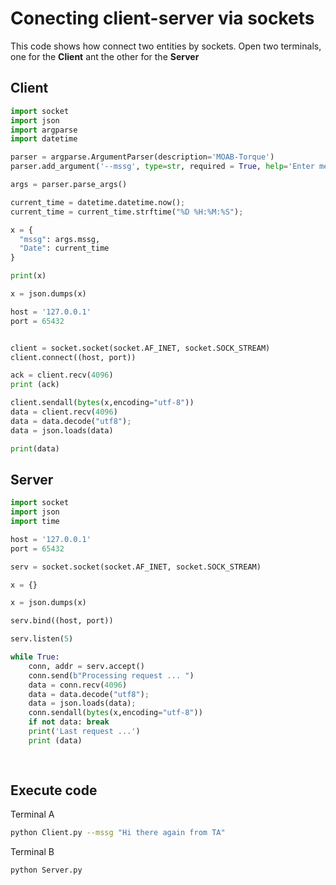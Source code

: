 # Conecting client-server via sockets

This code shows how connect two entities by sockets. Open two terminals, one for the **Client** ant the other for the **Server**

## Client

```python
import socket
import json
import argparse
import datetime

parser = argparse.ArgumentParser(description='MOAB-Torque')
parser.add_argument('--mssg', type=str, required = True, help='Enter message')

args = parser.parse_args()

current_time = datetime.datetime.now();
current_time = current_time.strftime("%D %H:%M:%S");

x = {
  "mssg": args.mssg,
  "Date": current_time
}

print(x)

x = json.dumps(x)

host = '127.0.0.1' 
port = 65432


client = socket.socket(socket.AF_INET, socket.SOCK_STREAM)
client.connect((host, port))

ack = client.recv(4096)
print (ack)

client.sendall(bytes(x,encoding="utf-8"))
data = client.recv(4096)
data = data.decode("utf8");
data = json.loads(data)

print(data)
```
## Server

```python
import socket
import json
import time

host = '127.0.0.1'
port = 65432

serv = socket.socket(socket.AF_INET, socket.SOCK_STREAM)

x = {}

x = json.dumps(x)

serv.bind((host, port))

serv.listen(5)

while True:
	conn, addr = serv.accept()
	conn.send(b"Processing request ... ")
	data = conn.recv(4096)
	data = data.decode("utf8");
	data = json.loads(data);
	conn.sendall(bytes(x,encoding="utf-8"))
	if not data: break
	print('Last request ...')
	print (data)
	
	
```

## Execute code

Terminal A

```bash
python Client.py --mssg "Hi there again from TA"
```

Terminal B

```bash
python Server.py
```
